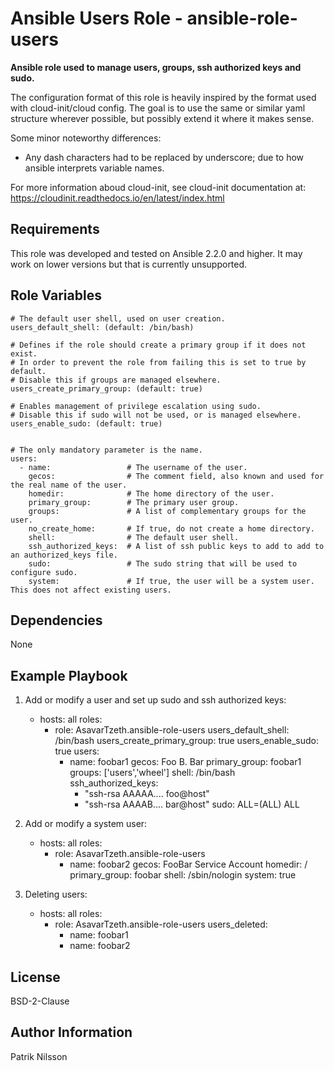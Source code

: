 Ansible Users Role - ansible-role-users
==================================

**Ansible role used to manage users, groups, ssh authorized keys and sudo.**

The configuration format of this role is heavily inspired by the format used
with cloud-init/cloud config. The goal is to use the same or similar yaml
structure wherever possible, but possibly extend it where it makes sense.

Some minor noteworthy differences:

- Any dash characters had to be replaced by underscore; due to how ansible
  interprets variable names.

For more information aboud cloud-init, see cloud-init documentation at:  
https://cloudinit.readthedocs.io/en/latest/index.html

Requirements
------------

This role was developed and tested on Ansible 2.2.0 and higher.
It may work on lower versions but that is currently unsupported.

Role Variables
--------------

    # The default user shell, used on user creation.
    users_default_shell: (default: /bin/bash)

    # Defines if the role should create a primary group if it does not exist.
    # In order to prevent the role from failing this is set to true by default.
    # Disable this if groups are managed elsewhere.
    users_create_primary_group: (default: true)

    # Enables management of privilege escalation using sudo.
    # Disable this if sudo will not be used, or is managed elsewhere.
    users_enable_sudo: (default: true)


    # The only mandatory parameter is the name.
    users:
      - name:                 # The username of the user.
        gecos:                # The comment field, also known and used for the real name of the user.
        homedir:              # The home directory of the user.
        primary_group:        # The primary user group.
        groups:               # A list of complementary groups for the user.
        no_create_home:       # If true, do not create a home directory.
        shell:                # The default user shell.
        ssh_authorized_keys:  # A list of ssh public keys to add to add to an authorized_keys file.
        sudo:                 # The sudo string that will be used to configure sudo.
        system:               # If true, the user will be a system user. This does not affect existing users.

Dependencies
------------

None

Example Playbook
----------------

1) Add or modify a user and set up sudo and ssh authorized keys:

    - hosts: all
      roles:
        - role: AsavarTzeth.ansible-role-users
          users_default_shell: /bin/bash
          users_create_primary_group: true
          users_enable_sudo: true
          users:
            - name: foobar1
              gecos: Foo B. Bar
              primary_group: foobar1
              groups: ['users','wheel']
              shell: /bin/bash
              ssh_authorized_keys:
                - "ssh-rsa AAAAA.... foo@host"
                - "ssh-rsa AAAAB.... bar@host"
              sudo: ALL=(ALL) ALL

2) Add or modify a system user:

    - hosts: all
      roles:
        - role: AsavarTzeth.ansible-role-users
            - name: foobar2
              gecos: FooBar Service Account
              homedir: /
              primary_group: foobar
              shell: /sbin/nologin
              system: true

3) Deleting users:

    - hosts: all
      roles:
        - role: AsavarTzeth.ansible-role-users
          users_deleted:
            - name: foobar1
            - name: foobar2

License
-------

BSD-2-Clause

Author Information
------------------

Patrik Nilsson
